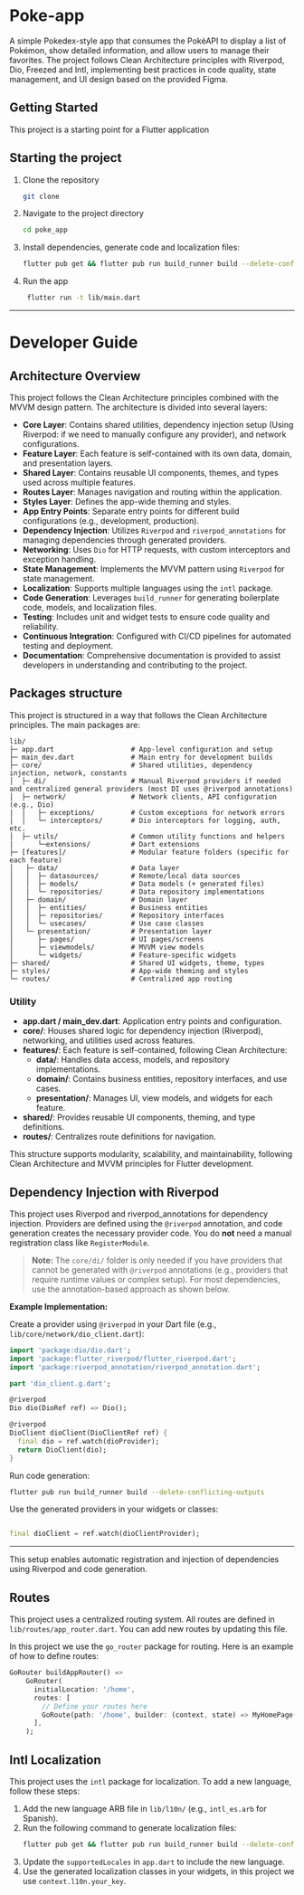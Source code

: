 # Poke-app

A simple Pokedex-style app that consumes the PokéAPI to display a list of Pokémon, show detailed information, and
allow users to manage their favorites.
The project follows Clean Architecture principles with Riverpod, Dio, Freezed and Intl, implementing best practices in
code quality, state management, and UI design based on the provided Figma.

## Getting Started

This project is a starting point for a Flutter application

## Starting the project

1. Clone the repository
   ```bash
   git clone
    ```
2. Navigate to the project directory
   ```bash
   cd poke_app
   ```
3. Install dependencies, generate code and localization files:
   ```bash
   flutter pub get && flutter pub run build_runner build --delete-conflicting-outputs
   ```
4. Run the app
   ```bash
    flutter run -t lib/main.dart
    ```

---

# Developer Guide

## Architecture Overview

This project follows the Clean Architecture principles combined with the MVVM design pattern. The architecture is
divided into several layers:

- **Core Layer**: Contains shared utilities, dependency injection setup (Using Riverpod: if we need to manually
  configure any provider), and network configurations.
- **Feature Layer**: Each feature is self-contained with its own data, domain, and presentation layers.
- **Shared Layer**: Contains reusable UI components, themes, and types used across multiple features.
- **Routes Layer**: Manages navigation and routing within the application.
- **Styles Layer**: Defines the app-wide theming and styles.
- **App Entry Points**: Separate entry points for different build configurations (e.g., development, production).
- **Dependency Injection**: Utilizes `Riverpod` and `riverpod_annotations` for managing dependencies through generated
  providers.
- **Networking**: Uses `Dio` for HTTP requests, with custom interceptors and exception handling.
- **State Management**: Implements the MVVM pattern using `Riverpod` for state management.
- **Localization**: Supports multiple languages using the `intl` package.
- **Code Generation**: Leverages `build_runner` for generating boilerplate code, models, and localization files.
- **Testing**: Includes unit and widget tests to ensure code quality and reliability.
- **Continuous Integration**: Configured with CI/CD pipelines for automated testing and deployment.
- **Documentation**: Comprehensive documentation is provided to assist developers in understanding and contributing to
  the project.

## Packages structure

This project is structured in a way that follows the Clean Architecture principles. The main packages are:

```
lib/
├─ app.dart                   # App-level configuration and setup
├─ main_dev.dart              # Main entry for development builds
├─ core/                      # Shared utilities, dependency injection, network, constants
│  ├─ di/                     # Manual Riverpod providers if needed and centralized general providers (most DI uses @riverpod annotations)
│  ├─ network/                # Network clients, API configuration (e.g., Dio)
|  |   ├─ exceptions/         # Custom exceptions for network errors
│  │   └─ interceptors/       # Dio interceptors for logging, auth, etc.
│  ├─ utils/                  # Common utility functions and helpers
|      └─extensions/          # Dart extensions
├─ [features]/                # Modular feature folders (specific for each feature) 
│   ├─ data/                  # Data layer
│   │  ├─ datasources/        # Remote/local data sources
│   │  ├─ models/             # Data models (+ generated files)
│   |  └─ repositories/       # Data repository implementations
│   ├─ domain/                # Domain layer
│   │  ├─ entities/           # Business entities
│   │  ├─ repositories/       # Repository interfaces
│   │  └─ usecases/           # Use case classes
│   └─ presentation/          # Presentation layer
│      ├─ pages/              # UI pages/screens
│      ├─ viewmodels/         # MVVM view models
│      └─ widgets/            # Feature-specific widgets
├─ shared/                    # Shared UI widgets, theme, types
├─ styles/                    # App-wide theming and styles
└─ routes/                    # Centralized app routing
```

### Utility

- **app.dart / main_dev.dart**: Application entry points and configuration.
- **core/**: Houses shared logic for dependency injection (Riverpod), networking, and utilities used across features.
- **features/**: Each feature is self-contained, following Clean Architecture:
    - **data/**: Handles data access, models, and repository implementations.
    - **domain/**: Contains business entities, repository interfaces, and use cases.
    - **presentation/**: Manages UI, view models, and widgets for each feature.
- **shared/**: Provides reusable UI components, theming, and type definitions.
- **routes/**: Centralizes route definitions for navigation.

This structure supports modularity, scalability, and maintainability, following Clean Architecture and MVVM principles
for Flutter development.

## Dependency Injection with Riverpod

This project uses Riverpod and riverpod_annotations for dependency injection. Providers are defined using the
`@riverpod` annotation, and code generation creates the necessary provider code. You do **not** need a manual
registration class like `RegisterModule`.

> **Note:** The `core/di/` folder is only needed if you have providers that cannot be generated with `@riverpod`
> annotations (e.g., providers that require runtime values or complex setup). For most dependencies, use the
> annotation-based approach as shown below.

**Example Implementation:**

Create a provider using `@riverpod` in your Dart file (e.g., `lib/core/network/dio_client.dart`):

```dart
import 'package:dio/dio.dart';
import 'package:flutter_riverpod/flutter_riverpod.dart';
import 'package:riverpod_annotation/riverpod_annotation.dart';

part 'dio_client.g.dart';

@riverpod
Dio dio(DioRef ref) => Dio();

@riverpod
DioClient dioClient(DioClientRef ref) {
  final dio = ref.watch(dioProvider);
  return DioClient(dio);
}
```

Run code generation:

```bash
flutter pub run build_runner build --delete-conflicting-outputs
```

Use the generated providers in your widgets or classes:

```dart

final dioClient = ref.watch(dioClientProvider);
```

---
This setup enables automatic registration and injection of dependencies using Riverpod and code generation.

## Routes

This project uses a centralized routing system. All routes are defined in `lib/routes/app_router.dart`. You can add new
routes by updating this file.

In this project we use the `go_router` package for routing. Here is an example of how to define routes:

```dart
GoRouter buildAppRouter() =>
    GoRouter(
      initialLocation: '/home',
      routes: [
        // Define your routes here
        GoRoute(path: '/home', builder: (context, state) => MyHomePage()),
      ],
    );
```

## Intl Localization

This project uses the `intl` package for localization. To add a new language, follow these steps:

1. Add the new language ARB file in `lib/l10n/` (e.g., `intl_es.arb` for Spanish).
2. Run the following command to generate localization files:
   ```bash
   flutter pub get && flutter pub run build_runner build --delete-conflicting-outputs
   ```
3. Update the `supportedLocales` in `app.dart` to include the new language.
4. Use the generated localization classes in your widgets, in this project we use `context.l10n.your_key`.
